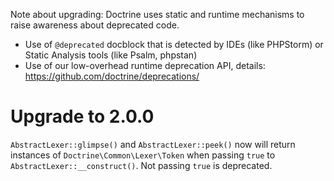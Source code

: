 Note about upgrading: Doctrine uses static and runtime mechanisms to raise
awareness about deprecated code.

- Use of `@deprecated` docblock that is detected by IDEs (like PHPStorm) or
  Static Analysis tools (like Psalm, phpstan)
- Use of our low-overhead runtime deprecation API, details:
  https://github.com/doctrine/deprecations/

# Upgrade to 2.0.0

`AbstractLexer::glimpse()` and `AbstractLexer::peek()` now will return
instances of `Doctrine\Common\Lexer\Token` when passing `true` to
`AbstractLexer::__construct()`.
Not passing `true` is deprecated.
